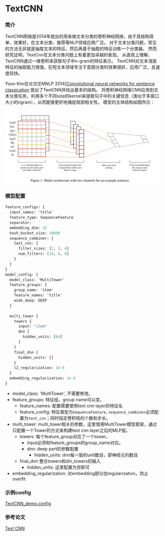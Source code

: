 # TextCNN

### 简介

TextCNN网络是2014年提出的用来做文本分类的卷积神经网络，由于其结构简单、效果好，在文本分类、推荐等NLP领域应用广泛。
对于文本分类问题，常见的方法无非就是抽取文本的特征。然后再基于抽取的特征训练一个分类器。 然而研究证明，TextCnn在文本分类问题上有着更加卓越的表现。
从直观上理解，TextCNN通过一维卷积来获取句子中n-gram的特征表示。
TextCNN对文本浅层特征的抽取能力很强，在短文本领域专注于意图分类时效果很好，应用广泛，且速度较快。

Yoon Kim在论文\[EMNLP 2014\][Convolutional neural networks for sentence classication](https://www.aclweb.org/anthology/D14-1181.pdf)
提出了TextCNN并给出基本的结构。
将卷积神经网络CNN应用到文本分类任务，利用多个不同size的kernel来提取句子中的关键信息（类似于多窗口大小的ngram），从而能够更好地捕捉局部相关性。
模型的主体结构如图所示：

![din.png](../../images/models/text_cnn.png)

### 模型配置

```protobuf
feature_configs: {
  input_names: 'title'
  feature_type: SequenceFeature
  separator: ' '
  embedding_dim: 32
  hash_bucket_size: 10000
  sequence_combiner: {
    text_cnn: {
      filter_sizes: [2, 3, 4]
      num_filters: [16, 8, 8]
    }
  }
}
model_config: {
  model_class: 'MultiTower'
  feature_groups: {
    group_name: 'item'
    feature_names: 'title'
    wide_deep: DEEP
  }

  multi_tower {
    towers {
      input: "item"
      dnn {
        hidden_units: [64]
      }
    }
    final_dnn {
      hidden_units: []
    }
    l2_regularization: 1e-6
  }
  embedding_regularization: 1e-4
}
```

- model_class: 'MultiTower', 不需要修改。
- feature_groups: 特征组，group name可以变。
  - feature_names: 配置需要使用text cnn layer的特征名
  - feature_config: 特征类型为`SequenceFeature`, `sequence_combiner`必须配置为`text_cnn`；同时指定卷积核的个数和步长。
- multi_tower: multi_tower相关的参数，这里借用MultiTower模型框架，通过只配置一个Tower的方式来构建text cnn layer之后的MLP层。
  - towers: 每个feature_group对应了一个tower。
    - input必须和feature_groups的group_name对应。
    - dnn: deep part的参数配置
      - hidden_units: dnn每一层的unit数目，即神经元的数目
  - final_dnn 整合towers和din_towers的输入
    - hidden_units: 这里配置为空即可
- embedding_regularization: 对embedding部分加regularization，防止overfit

### 示例config

[TextCNN_demo.config](https://easyrec.oss-cn-beijing.aliyuncs.com/config/text_cnn.config)

### 参考论文

[Text CNN](https://www.aclweb.org/anthology/D14-1181.pdf)
